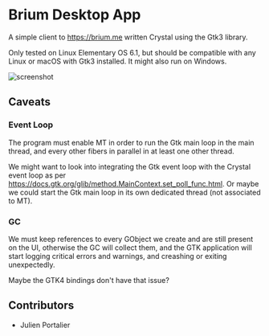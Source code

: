 # Brium Desktop App

A simple client to https://brium.me written Crystal using the Gtk3 library.

Only tested on Linux Elementary OS 6.1, but should be compatible with any Linux
or macOS with Gtk3 installed. It might also run on Windows.

![screenshot](https://user-images.githubusercontent.com/47380/235488176-6fe23c84-cb9b-4a69-81c9-75ae2a98b3ee.png)

## Caveats

### Event Loop

The program must enable MT in order to run the Gtk main loop in the main thread,
and every other fibers in parallel in at least one other thread.

We might want to look into integrating the Gtk event loop with the Crystal event
loop as per <https://docs.gtk.org/glib/method.MainContext.set_poll_func.html>.
Or maybe we could start the Gtk main loop in its own dedicated thread (not
associated to MT).

### GC

We must keep references to every GObject we create and are still present on the
UI, otherwise the GC will collect them, and the GTK application will start
logging critical errors and warnings, and creashing or exiting unexpectedly.

Maybe the GTK4 bindings don't have that issue?

## Contributors

- Julien Portalier
